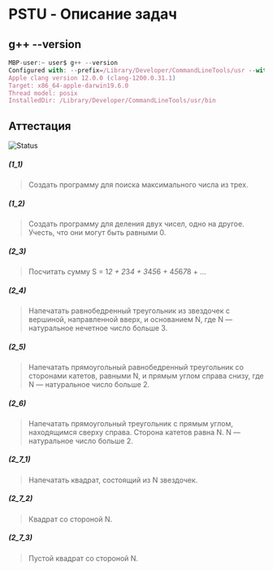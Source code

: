 PSTU - Описание задач
=====

g++ --version
---

````javascript
MBP-user:~ user$ g++ --version
Configured with: --prefix=/Library/Developer/CommandLineTools/usr --with-gxx-include-dir=/Library/Developer/CommandLineTools/SDKs/MacOSX10.15.sdk/usr/include/c++/4.2.1
Apple clang version 12.0.0 (clang-1200.0.31.1)
Target: x86_64-apple-darwin19.6.0
Thread model: posix
InstalledDir: /Library/Developer/CommandLineTools/usr/bin
````

Аттестация
-----

![Status](https://img.shields.io/badge/Current_status-Done-green)

##### (1_1)
> Создать программу для поиска максимального числа из трех.

##### (1_2)
> Создать программу для деления двух чисел, одно на другое. Учесть, что они могут быть равными 0.

##### (2_3)
> Посчитать сумму S = 1*2 + 2*3*4 + 3*4*5*6 + 4*5*6*7*8 + ...

##### (2_4) 
> Напечатать равнобедренный треугольник из звездочек с вершиной, направленной вверх, и основанием N, где N — натуральное нечетное число больше 3.

##### (2_5) 
> Напечатать прямоугольный равнобедренный треугольник со сторонами катетов, равными N, и прямым углом справа снизу, где N — натуральное число больше 2.

##### (2_6) 
> Напечатать прямоугольный треугольник с прямым углом, находящимся сверху справа. Сторона катетов равна N. N — натуральное число больше 2.

##### (2_7_1) 
> Напечатать квадрат, состоящий из N звездочек.

##### (2_7_2) 
> Квадрат со стороной N.

##### (2_7_3) 
> Пустой квадрат со стороной N.